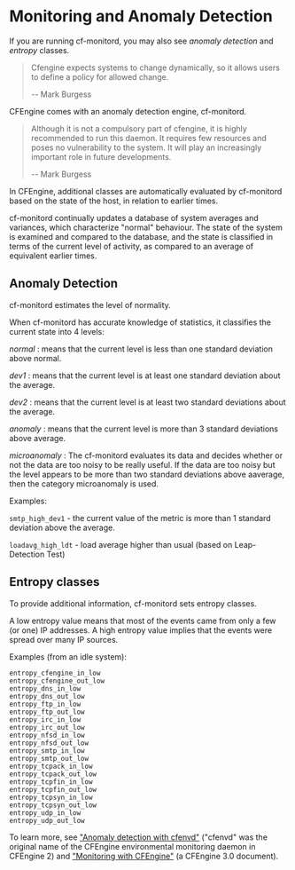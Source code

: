 # Monitoring and Anomaly Detection

If you are running cf-monitord, you may also see *anomaly detection* and *entropy* classes.

> Cfengine expects systems to change dynamically, so it allows users to define a policy for allowed change.
>
> -- Mark Burgess

CFEngine comes with an anomaly detection engine, cf-monitord.

> Although it is not a compulsory part of cfengine, it is highly recommended to run this daemon. It requires few resources and poses no vulnerability to the system. It will play an increasingly important role in future developments.
>
> -- Mark Burgess

In CFEngine,  additional classes are automatically evaluated by cf-monitord based on the state of the host, in relation to earlier times.

cf-monitord continually updates a database of system averages and variances, which characterize
"normal" behaviour. The state of the system is examined and compared to the database,
and the state is classified in terms of the current level of activity, as compared to an average
of equivalent earlier times.

## Anomaly Detection

cf-monitord estimates the level of normality.

When cf-monitord has accurate knowledge of statistics, it classifies the current state into 4 levels: 

*normal*
: means that the current level is less than one standard deviation above normal.

*dev1*
: means that the current level is at least one standard deviation about the average.

*dev2*
: means that the current level is at least two standard deviations about the average.

*anomaly*
: means that the current level is more than 3 standard deviations above average. 

*microanomaly*
: The cf-monitord evaluates its data and decides whether or not the data are too noisy to be really useful. If the data are too noisy but the level appears to be more than two standard deviations above aaverage, then the category microanomaly is used. 


Examples:

`smtp_high_dev1` - the current value of the metric is more than 1 standard deviation above the average.

`loadavg_high_ldt` - load average higher than usual (based on Leap-Detection Test)

## Entropy classes

To provide additional information, cf-monitord sets entropy classes.

A low entropy value means that most of the events came from only a few (or one) IP addresses. A high entropy value implies that the events were spread over many IP sources.

Examples (from an idle system):

```text
entropy_cfengine_in_low
entropy_cfengine_out_low
entropy_dns_in_low
entropy_dns_out_low
entropy_ftp_in_low
entropy_ftp_out_low
entropy_irc_in_low
entropy_irc_out_low
entropy_nfsd_in_low
entropy_nfsd_out_low
entropy_smtp_in_low
entropy_smtp_out_low
entropy_tcpack_in_low
entropy_tcpack_out_low
entropy_tcpfin_in_low
entropy_tcpfin_out_low
entropy_tcpsyn_in_low
entropy_tcpsyn_out_low
entropy_udp_in_low
entropy_udp_out_low
```

To learn more, see ["Anomaly detection with cfenvd"](http://www.iu.hio.no/cfengine/docs/cfengine-Anomalies.pdf) 
("cfenvd" was the original name of the CFEngine environmental monitoring daemon in CFEngine 2) and
["Monitoring with CFEngine"](https://auth.cfengine.com/archive/manuals/st-monitoring) (a CFEngine 3.0 document).

